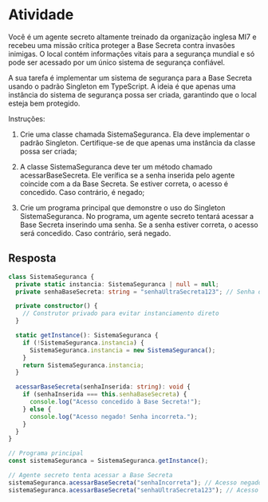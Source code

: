 # Atividade

Você é um agente secreto altamente treinado da organização inglesa MI7 e recebeu uma missão crítica
proteger a Base Secreta contra invasões inimigas. O local contém informações vitais para a segurança
mundial e só pode ser acessado por um único sistema de segurança confiável.

A sua tarefa é implementar um sistema de segurança para a Base Secreta usando o padrão Singleton em
TypeScript. A ideia é que apenas uma instância do sistema de segurança possa ser criada, garantindo
que o local esteja bem protegido.

Instruções:

1) Crie uma classe chamada SistemaSeguranca. Ela deve implementar o padrão Singleton. Certifique-se
de que apenas uma instância da classe possa ser criada;

2) A classe SistemaSeguranca deve ter um método chamado acessarBaseSecreta. Ele verífica se a senha
inserida pelo agente coincide com a da Base Secreta. Se estiver correta, o acesso é concedido. Caso
contrário, é negado;

3) Crie um programa principal que demonstre o uso do Singleton SistemaSeguranca. No programa, um
agente secreto tentará acessar a Base Secreta inserindo uma senha. Se a senha estiver correta, o acesso
será concedido. Caso contrário, será negado.

## Resposta

``` typescript
class SistemaSeguranca {
  private static instancia: SistemaSeguranca | null = null;
  private senhaBaseSecreta: string = "senhaUltraSecreta123"; // Senha da Base Secreta

  private constructor() {
    // Construtor privado para evitar instanciamento direto
  }

  static getInstance(): SistemaSeguranca {
    if (!SistemaSeguranca.instancia) {
      SistemaSeguranca.instancia = new SistemaSeguranca();
    }
    return SistemaSeguranca.instancia;
  }

  acessarBaseSecreta(senhaInserida: string): void {
    if (senhaInserida === this.senhaBaseSecreta) {
      console.log("Acesso concedido à Base Secreta!");
    } else {
      console.log("Acesso negado! Senha incorreta.");
    }
  }
}

// Programa principal
const sistemaSeguranca = SistemaSeguranca.getInstance();

// Agente secreto tenta acessar a Base Secreta
sistemaSeguranca.acessarBaseSecreta("senhaIncorreta"); // Acesso negado
sistemaSeguranca.acessarBaseSecreta("senhaUltraSecreta123"); // Acesso concedido

```